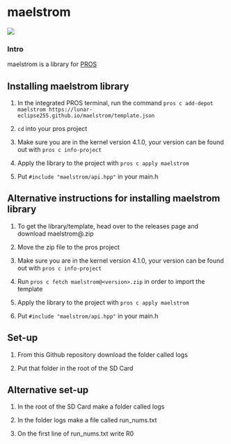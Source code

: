 # maelstrom

<img src="https://img.shields.io/badge/version-v0.4.4-blue?style=for-the-badge">

### Intro
maelstrom is a library for [PROS](https://pros.cs.purdue.edu/)

## Installing maelstrom library
1. In the integrated PROS terminal, run the command `pros c add-depot maelstrom https://lunar-eclipse255.github.io/maelstrom/template.json`

2.  `cd` into your pros project

3.  Make sure you are in the kernel version 4.1.0, your version can be found out with `pros c info-project` 

4. Apply the library to the project with `pros c apply maelstrom`

5. Put `#include "maelstrom/api.hpp"` in your main.h


## Alternative instructions for installing maelstrom library


1.  To get the library/template, head over to the releases page and download maelstrom@<version>.zip

2. Move the zip file to the pros project

3.  Make sure you are in the kernel version 4.1.0, your version can be found out with `pros c info-project` 

4. Run `pros c fetch maelstrom@<version>.zip` in order to import the template

5. Apply the library to the project with `pros c apply maelstrom`

6. Put `#include "maelstrom/api.hpp"` in your main.h


## Set-up

1. From this Github repository download the folder called logs

2. Put that folder in the root of the SD Card


## Alternative set-up

1. In the root of the SD Card make a folder called logs

2. In the folder logs make a file called run_nums.txt

3. On the first line of run_nums.txt write R0
